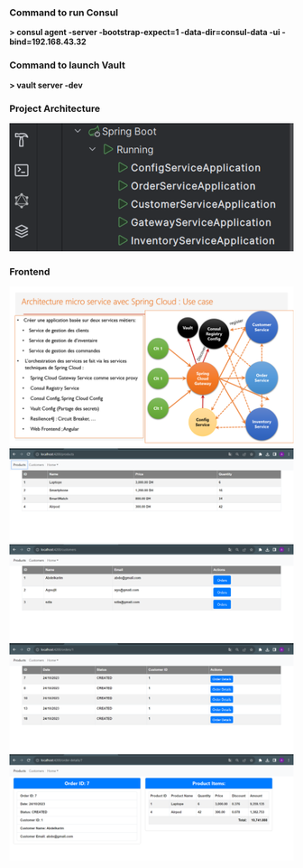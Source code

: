 <h3>Command to run Consul</h3>
<strong>> consul agent -server -bootstrap-expect=1 -data-dir=consul-data -ui -bind=192.168.43.32</strong>
<h3>Command to launch Vault</h3>
<strong>> vault server -dev</strong>
<h3>Project Architecture</h3>
<img src="captures/Capture1.png"></img>
<h3>Frontend</h3>
<img src="captures/capture2.png"></img>
<img src="captures/capture3.png"></img>
<img src="captures/capture4.png"></img>
<img src="captures/capture5.png"></img>
<img src="captures/Capture6.png"></img>
